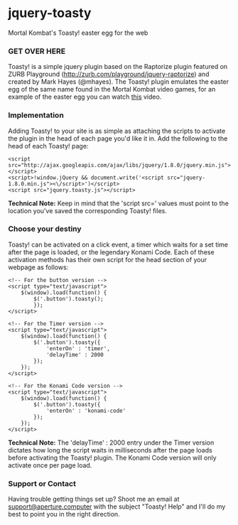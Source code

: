 jquery-toasty
=============

Mortal Kombat's Toasty! easter egg for the web

### GET OVER HERE
Toasty! is a simple jquery plugin based on the Raptorize plugin featured on ZURB Playground (http://zurb.com/playground/jquery-raptorize) and created by Mark Hayes (@mhayes). The Toasty! plugin emulates the easter egg of the same name found in the Mortal Kombat video games, for an example of the easter egg you can watch <a href="http://www.youtube.com/watch?v=aLaERVA-P6o">this</a> video. 

### Implementation
Adding Toasty! to your site is as simple as attaching the scripts to activate the plugin in the head of each page you'd like it in. Add the following to the head of each Toasty! page:

```
<script src="http://ajax.googleapis.com/ajax/libs/jquery/1.8.0/jquery.min.js"></script>
<script>!window.jQuery && document.write('<script src="jquery-1.8.0.min.js"><\/script>')</script>
<script src="jquery.toasty.js"></script>
```

**Technical Note:** Keep in mind that the 'script src=' values must point to the location you've saved the corresponding Toasty! files.

### Choose your destiny
Toasty! can be activated on a click event, a timer which waits for a set time after the page is loaded, or the legendary Konami Code. Each of these activation methods has their own script for the head section of your webpage as follows:

```
<!-- For the button version -->
<script type="text/javascript">
	$(window).load(function() {
		$('.button').toasty();
		});
</script>

<!-- For the Timer version -->
<script type="text/javascript">
	$(window).load(function() {
		$('.button').toasty({
			'enterOn' : 'timer',
			'delayTime' : 2000
		});
	});
</script>
	
<!-- For the Konami Code version -->
<script type="text/javascript">
	$(window).load(function() {
		$('.button').toasty({
			'enterOn' : 'konami-code'
		});
	});
</script>
```

**Technical Note:** The 'delayTime' : 2000 entry under the Timer version dictates how long the script waits in milliseconds after the page loads before activating the Toasty! plugin. The Konami Code version will only activate once per page load.

### Support or Contact
Having trouble getting things set up? Shoot me an email at support@aperture.computer with the subject "Toasty! Help" and I'll do my best to point you in the right direction.

